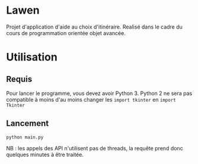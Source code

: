 # Lawen
Projet d'application d'aide au choix d'itinéraire. Realisé dans le cadre du cours de programmation orientée objet avancée.

# Utilisation
## Requis
Pour lancer le programme, vous devez avoir Python 3. Python 2 ne sera pas compatible à moins d'au moins changer les ```import tkinter``` en ```import Tkinter```

## Lancement
```
python main.py
```
NB : les appels des API n'utilisent pas de threads, la requête prend donc quelques minutes à être traitée.

